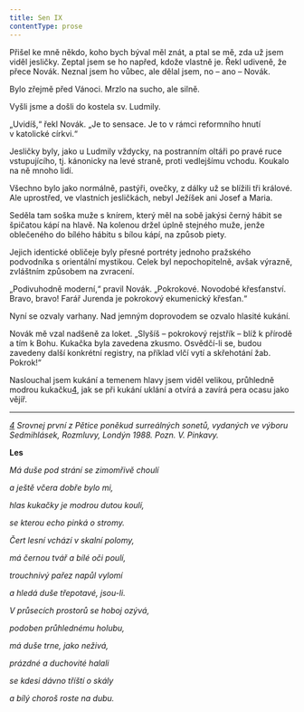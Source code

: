 ```yaml
---
title: Sen IX
contentType: prose
---
```


<section>

Přišel ke mně někdo, koho bych býval měl znát, a ptal se mě, zda už jsem viděl jesličky. Zeptal jsem se ho napřed, kdože vlastně je. Řekl udiveně, že přece Novák. Neznal jsem ho vůbec, ale dělal jsem, no – ano – Novák.

Bylo zřejmě před Vánoci. Mrzlo na sucho, ale silně.

Vyšli jsme a došli do kostela sv. Ludmily.

„Uvidíš,“ řekl Novák. „Je to sensace. Je to v rámci reform­ního hnutí v katolické církvi.“

Jesličky byly, jako u Ludmily vždycky, na postranním oltáři po pravé ruce vstupujícího, tj. kánonicky na levé straně, proti vedlejšímu vchodu. Koukalo na ně mnoho lidí.

Všechno bylo jako normálně, pastýři, ovečky, z dálky už se blížili tři králové. Ale uprostřed, ve vlastních jesličkách, nebyl Ježíšek ani Josef a Maria.

Seděla tam soška muže s knírem, který měl na sobě jakýsi černý hábit se špičatou kápí na hlavě. Na kolenou držel úplně stejného muže, jenže oblečeného do bílého hábitu s bílou kápí, na způsob piety.

Jejich identické obličeje byly přesné portréty jednoho pražského podvodníka s orientální mystikou. Celek byl nepochopitelně, avšak výrazně, zvláštním způsobem na zvracení.

„Podivuhodně moderní,“ pravil Novák. „Pokrokové. Novodobé křesťanství. Bravo, bravo! Farář Jurenda je pokrokový ekumenický křesťan.“

Nyní se ozvaly varhany. Nad jemným doprovodem se ozvalo hlasité kukání.

Novák mě vzal nadšeně za loket. „Slyšíš – pokrokový rejstřík – blíž k přírodě a tím k Bohu. Kukačka byla zavedena zkusmo. Osvědčí-li se, budou zavedeny další konkrétní registry, na příklad vlčí vytí a skřehotání žab. Pokrok!“

Naslouchal jsem kukání a temenem hlavy jsem viděl velikou, průhledně modrou kukačku[4](./resources/undefined), jak se při kukání uklání a otvírá a zavírá pera ocasu jako vějíř.

* * *

_[4](./resources/undefined) Srovnej první z _Pětice poněkud surreálných sonetů_, vydaných ve výboru _Sedmihlásek_, Rozmluvy, Londýn 1988. _Pozn. V. Pinkavy.__

__Les__

_Má duše pod strání se zimomřivě choulí_

_a ještě včera dobře bylo mi,_

_hlas kukačky je modrou dutou koulí,_

_se kterou echo pinká o stromy._

_Čert lesní vchází v skalní polomy,_

_má černou tvář a bílé oči poulí,_

_trouchnivý pařez napůl vylomí_

_a hledá duše třepotavé, jsou-li._

_V průsecích prostorů se hoboj ozývá,_

_podoben průhlednému holubu,_

_má duše trne, jako neživá,_

_prázdné a duchovité halali_

_se kdesi dávno tříští o skály_

_a bílý choroš roste na dubu._

</section>

